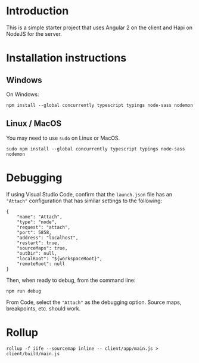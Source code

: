 # Introduction

This is a simple starter project that uses Angular 2 on the client and Hapi on NodeJS for the server.

# Installation instructions

## Windows
On Windows:

    npm install --global concurrently typescript typings node-sass nodemon

## Linux / MacOS
You may need to use `sudo` on Linux or MacOS.

    sudo npm install --global concurrently typescript typings node-sass nodemon


# Debugging

If using Visual Studio Code, confirm that the `launch.json` file has an `"Attach"` configuration that has similar settings to the following:

    {
        "name": "Attach",
        "type": "node",
        "request": "attach",
        "port": 5858,
        "address": "localhost",
        "restart": true,
        "sourceMaps": true,
        "outDir": null,
        "localRoot": "${workspaceRoot}",
        "remoteRoot": null
    }

Then, when ready to debug, from the command line:

    npm run debug

From Code, select the `"Attach"` as the debugging option. Source maps, breakpoints, etc. should work.  

# Rollup

    rollup -f iife --sourcemap inline -- client/app/main.js > client/build/main.js

    